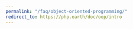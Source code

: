 ```yaml
---
permalink: "/faq/object-oriented-programming/"
redirect_to: https://php.earth/doc/oop/intro
---
```

